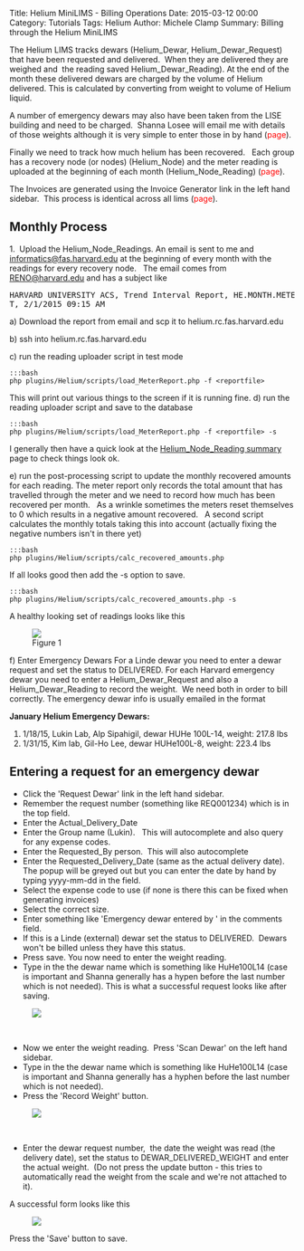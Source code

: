 Title: Helium MiniLIMS - Billing Operations
Date: 2015-03-12 00:00
Category: Tutorials
Tags: Helium
Author: Michele Clamp
Summary: Billing through the Helium MiniLIMS


The Helium LIMS tracks dewars (Helium_Dewar, Helium_Dewar_Request) that have been requested and delivered.  When they are delivered they are weighed and  the reading saved Helium_Dewar_Reading).  At the end of the month these delivered dewars are charged by the volume of Helium delivered.  This is calculated by converting from weight to volume of Helium liquid. 

A number of emergency dewars may also have been taken from the LISE building and need to be charged.  Shanna Losee will email me with details of those weights although it is very simple to enter those in by hand (<span style="color: #ff0000;">page</span>). 

Finally we need to track how much helium has been recovered.   Each group has a recovery node (or nodes) (Helium_Node) and the meter reading is uploaded at the beginning of each month (Helium_Node_Reading) (<span style="color: #ff0000;">page</span>). 


The Invoices are generated using the Invoice Generator link in the left hand sidebar.  This process is identical across all lims (<span style="color: #ff0000;">page</span>).

## Monthly Process

1\.  Upload the Helium_Node_Readings. An email is sent to me and informatics@fas.harvard.edu at the beginning of every month with the readings for every recovery node.   The email comes from RENO@harvard.edu and has a subject like

<div class="codehilite"><pre>HARVARD UNIVERSITY ACS, Trend Interval Report, <span class="il">HE</span>.MONTH.METER.REPOR<wbr>T, 2/1/2015 09:15 AM</pre></div>

a) Download the report from email and scp it to helium.rc.fas.harvard.edu 

b) ssh into helium.rc.fas.harvard.edu 

c) run the reading uploader script in test mode

    :::bash
    php plugins/Helium/scripts/load_MeterReport.php -f <reportfile>

This will print out various things to the screen if it is running fine. d) run the reading uploader script and save to the database

    :::bash
    php plugins/Helium/scripts/load_MeterReport.php -f <reportfile> -s

I generally then have a quick look at the [Helium_Node_Reading summary](http://helium.rc.fas.harvard.edu/minilims-dev//plugins/Core/Templates/Default_Summary.php?type=Helium_Node_Reading) page to check things look ok. 

e) run the post-processing script to update the monthly recovered amounts for each reading. The meter report only records the total amount that has travelled through the meter and we need to record how much has been recovered per month.   As a wrinkle sometimes the meters reset themselves to 0 which results in a negative amount recovered.   A second script calculates the monthly totals taking this into account (actually fixing the negative numbers isn't in there yet)

    :::bash
    php plugins/Helium/scripts/calc_recovered_amounts.php

If all looks good then add the -s option to save.

    :::bash
    php plugins/Helium/scripts/calc_recovered_amounts.php -s

A healthy looking set of readings looks like this 

<figure>
	<a class="img" href="/images/helium1.png">
    		<img class="img-responsive" src="/images/helium1.png"></img>
	</a>
    <figcaption>Figure 1</figcaption>
</figure>


f) Enter Emergency Dewars For a Linde dewar you need to enter a dewar request and set the status to DELIVERED. For each Harvard emergency dewar you need to enter a Helium_Dewar_Request and also a Helium_Dewar_Reading to record the weight.  We need both in order to bill correctly. The emergency dewar info is usually emailed in the format


**January Helium Emergency Dewars:**

1.  1/18/15, Lukin Lab, Alp Sipahigil, dewar HUHe 100L-14, weight: 217.8 lbs
2.  1/31/15, Kim lab, Gil-Ho Lee, dewar HUHe100L-8, weight: 223.4 lbs



## Entering a request for an emergency dewar

* Click the 'Request Dewar' link in the left hand sidebar. 
* Remember the request number (something like REQ001234) which is in the top field. 
* Enter the Actual_Delivery_Date 
* Enter the Group name (Lukin).   This will autocomplete and also query for any expense codes. 
* Enter the Requested_By person.  This will also autocomplete 
* Enter the Requested_Delivery_Date (same as the actual delivery date).   The popup will be greyed out but you can enter the date by hand by typing yyyy-mm-dd in the field. 
* Select the expense code to use (if none is there this can be fixed when generating invoices) 
* Select the correct size. 
* Enter something like 'Emergency dewar entered by <yourname>' in the comments field. 
* If this is a Linde (external) dewar set the status to DELIVERED.  Dewars won't be billed unless they have this status. 
* Press save. You now need to enter the weight reading. 
* Type in the the dewar name which is something like HuHe100L14 (case is important and Shanna generally has a hypen before the last number which is not needed). This is what a successful request looks like after saving.

<figure>
	<a class="img" href="/images/helium2.png">
    		<img class="img-responsive" src="/images/helium2.png"></img>
	</a>
    <figcaption></figcaption>
</figure>
          

* Now we enter the weight reading.  Press 'Scan Dewar' on the left hand sidebar. 
* Type in the the dewar name which is something like HuHe100L14 (case is important and Shanna generally has a hyphen before the last number which is not needed). 
* Press the 'Record Weight' button. 


<figure>
	<a class="img" href="/images/helium3.png">
    		<img class="img-responsive" src="/images/helium3.png"></img>
	</a>
    <figcaption></figcaption>
</figure>
                

* Enter the dewar request number,  the date the weight was read (the delivery date), set the status to DEWAR_DELIVERED_WEIGHT and enter the actual weight.  (Do not press the update button - this tries to automatically read the weight from the scale and we're not attached to it). 

A successful form looks like this 

<figure>
	<a class="img" href="/images/helium4.png">
    		<img class="img-responsive" src="/images/helium4.png"></img>
	</a>
    <figcaption></figcaption>
</figure>

Press the 'Save' button to save.
